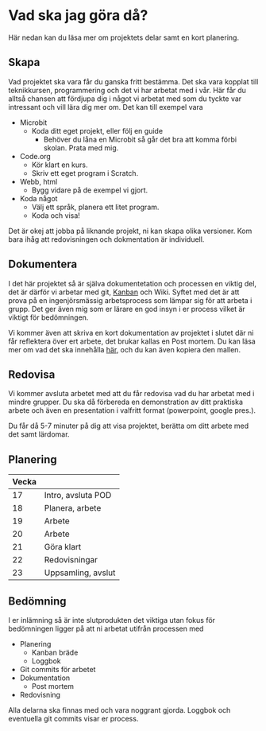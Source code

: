 # Vad ska jag göra då?

Här nedan kan du läsa mer om projektets delar samt en kort planering.

## Skapa

Vad projektet ska vara får du ganska fritt bestämma. Det ska vara kopplat till teknikkursen, programmering och det vi har arbetat med i vår.
Här får du alltså chansen att fördjupa dig i något vi arbetat med som du tyckte var intressant och vill lära dig mer om.
Det kan till exempel vara

* Microbit
  * Koda ditt eget projekt, eller följ en guide
    * Behöver du låna en Microbit så går det bra att komma förbi skolan. Prata med mig.
* Code.org
  * Kör klart en kurs.
  * Skriv ett eget program i Scratch.
* Webb, html
  * Bygg vidare på de exempel vi gjort.
* Koda något
  * Välj ett språk, planera ett litet program.
  * Koda och visa!

Det är okej att jobba på liknande projekt, ni kan skapa olika versioner. Kom bara ihåg att redovisningen och dokmentation
är individuell.

## Dokumentera

I det här projektet så är själva dokumentetation och processen en viktig del, det är därför
vi arbetar med git, [Kanban](https://sv.wikipedia.org/wiki/Kanban) och Wiki. Syftet med det är att prova på en ingenjörsmässig
arbetsprocess som lämpar sig för att arbeta i grupp. Det ger även mig som er lärare en god insyn i er process vilket är viktigt
för bedömningen.

Vi kommer även att skriva en kort dokumentation av projektet i slutet där ni får reflektera över ert arbete, det brukar kallas
en Post mortem. Du kan läsa mer om vad det ska innehålla [här](https://github.com/jensnti/teknik-projekt/blob/master/POST-MORTEM-MALL.md), och du kan även kopiera den mallen.

## Redovisa

Vi kommer avsluta arbetet med att du får redovisa vad du har arbetat med i mindre grupper. Du ska då förbereda en demonstration 
av ditt praktiska arbete och även en presentation i valfritt format (powerpoint, google pres.).

Du får då 5-7 minuter på dig att visa projektet, berätta om ditt arbete med det samt lärdomar.

## Planering

| Vecka |                    |
|-------|--------------------|
|  17   | Intro, avsluta POD |
|  18   | Planera, arbete    |
|  19   | Arbete             |
|  20   | Arbete             |
|  21   | Göra klart         |
|  22   | Redovisningar      |
|  23   | Uppsamling, avslut |

## Bedömning

I er inlämning så är inte slutprodukten det viktiga utan fokus för bedömningen ligger på att ni arbetat utifrån processen med

* Planering
  * Kanban bräde
  * Loggbok
* Git commits för arbetet
* Dokumentation
  * Post mortem
* Redovisning

Alla delarna ska finnas med och vara noggrant gjorda. Loggbok och eventuella git commits visar er process.